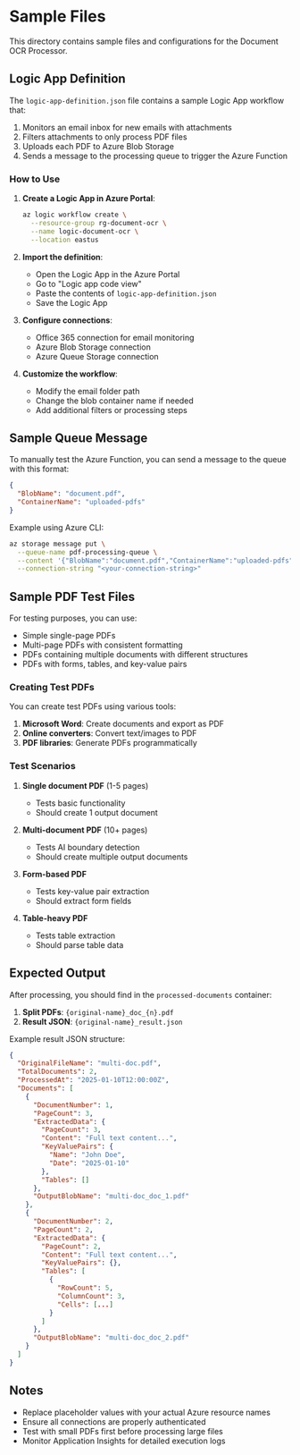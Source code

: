 # Sample Files

This directory contains sample files and configurations for the Document OCR Processor.

## Logic App Definition

The `logic-app-definition.json` file contains a sample Logic App workflow that:

1. Monitors an email inbox for new emails with attachments
2. Filters attachments to only process PDF files
3. Uploads each PDF to Azure Blob Storage
4. Sends a message to the processing queue to trigger the Azure Function

### How to Use

1. **Create a Logic App in Azure Portal**:
   ```bash
   az logic workflow create \
     --resource-group rg-document-ocr \
     --name logic-document-ocr \
     --location eastus
   ```

2. **Import the definition**:
   - Open the Logic App in the Azure Portal
   - Go to "Logic app code view"
   - Paste the contents of `logic-app-definition.json`
   - Save the Logic App

3. **Configure connections**:
   - Office 365 connection for email monitoring
   - Azure Blob Storage connection
   - Azure Queue Storage connection

4. **Customize the workflow**:
   - Modify the email folder path
   - Change the blob container name if needed
   - Add additional filters or processing steps

## Sample Queue Message

To manually test the Azure Function, you can send a message to the queue with this format:

```json
{
  "BlobName": "document.pdf",
  "ContainerName": "uploaded-pdfs"
}
```

Example using Azure CLI:

```bash
az storage message put \
  --queue-name pdf-processing-queue \
  --content '{"BlobName":"document.pdf","ContainerName":"uploaded-pdfs"}' \
  --connection-string "<your-connection-string>"
```

## Sample PDF Test Files

For testing purposes, you can use:

- Simple single-page PDFs
- Multi-page PDFs with consistent formatting
- PDFs containing multiple documents with different structures
- PDFs with forms, tables, and key-value pairs

### Creating Test PDFs

You can create test PDFs using various tools:

1. **Microsoft Word**: Create documents and export as PDF
2. **Online converters**: Convert text/images to PDF
3. **PDF libraries**: Generate PDFs programmatically

### Test Scenarios

1. **Single document PDF** (1-5 pages)
   - Tests basic functionality
   - Should create 1 output document

2. **Multi-document PDF** (10+ pages)
   - Tests AI boundary detection
   - Should create multiple output documents

3. **Form-based PDF**
   - Tests key-value pair extraction
   - Should extract form fields

4. **Table-heavy PDF**
   - Tests table extraction
   - Should parse table data

## Expected Output

After processing, you should find in the `processed-documents` container:

1. **Split PDFs**: `{original-name}_doc_{n}.pdf`
2. **Result JSON**: `{original-name}_result.json`

Example result JSON structure:

```json
{
  "OriginalFileName": "multi-doc.pdf",
  "TotalDocuments": 2,
  "ProcessedAt": "2025-01-10T12:00:00Z",
  "Documents": [
    {
      "DocumentNumber": 1,
      "PageCount": 3,
      "ExtractedData": {
        "PageCount": 3,
        "Content": "Full text content...",
        "KeyValuePairs": {
          "Name": "John Doe",
          "Date": "2025-01-10"
        },
        "Tables": []
      },
      "OutputBlobName": "multi-doc_doc_1.pdf"
    },
    {
      "DocumentNumber": 2,
      "PageCount": 2,
      "ExtractedData": {
        "PageCount": 2,
        "Content": "Full text content...",
        "KeyValuePairs": {},
        "Tables": [
          {
            "RowCount": 5,
            "ColumnCount": 3,
            "Cells": [...]
          }
        ]
      },
      "OutputBlobName": "multi-doc_doc_2.pdf"
    }
  ]
}
```

## Notes

- Replace placeholder values with your actual Azure resource names
- Ensure all connections are properly authenticated
- Test with small PDFs first before processing large files
- Monitor Application Insights for detailed execution logs

